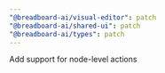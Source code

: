 ```yaml
---
"@breadboard-ai/visual-editor": patch
"@breadboard-ai/shared-ui": patch
"@breadboard-ai/types": patch
---
```


Add support for node-level actions
